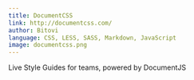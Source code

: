 ```yaml
---
title: DocumentCSS
link: http://documentcss.com/
author: Bitovi
language: CSS, LESS, SASS, Markdown, JavaScript
image: documentcss.png
---
```


Live Style Guides for teams, powered by DocumentJS